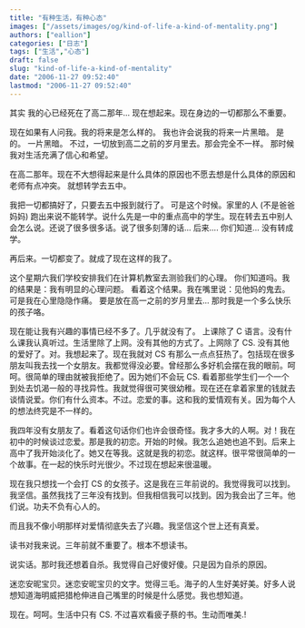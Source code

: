 ```yaml
---
title: "有种生活，有种心态"
images: ["/assets/images/og/kind-of-life-a-kind-of-mentality.png"]
authors: ["eallion"]
categories: ["日志"]
tags: ["生活","心态"]
draft: false
slug: "kind-of-life-a-kind-of-mentality"
date: "2006-11-27 09:52:40"
lastmod: "2006-11-27 09:52:40"
---
```


其实
我的心已经死在了高二那年...
现在想起来。现在身边的一切都那么不重要。

现在如果有人问我。我的将来是怎么样的。
我也许会说我的将来一片黑暗。
是的。
一片黑暗。
不过，一切放到高二之前的岁月里去。那会完全不一样。
那时候我对生活充满了信心和希望。

在高二那年。现在不大想得起来是什么具体的原因也不愿去想是什么具体的原因和老师有点冲突。
就想转学去五中。

我把一切都搞好了，只要去五中报到就行了。
可是这个时候。家里的人 (不是爸爸妈妈) 跑出来说不能转学。说什么先是一中的重点高中的学生。现在转去五中别人会怎么说。还说了很多很多话。说了很多刻薄的话...
后来....
你们知道... 没有转成学。

再后来。一切都变了。就成了现在这样的我了。

这个星期六我们学校安排我们在计算机教室去测验我们的心理。
你们知道吗。我的结果是：我有明显的心理问题。
看着这个结果。我在嘴里说：见他妈的鬼去。
可是我在心里隐隐作痛。
要是放在高一之前的岁月里去... 那时我是一个多么快乐的孩子咯。

现在能让我有兴趣的事情已经不多了。几乎就没有了。
上课除了 C 语言。没有什么课我认真听过。生活里除了上网。没有其他的方式了。上网除了 CS. 没有其他的爱好了。对。我想起来了。现在我就对 CS 有那么一点点狂热了。包括现在很多朋友叫我去找一个女朋友。我都觉得没必要。曾经那么多好机会摆在我的眼前。呵呵。很简单的理由就被我拒绝了。因为她们不会玩 CS. 看着那些学生们一个一个到处去饥渴一般的寻找异性。我就觉得很可笑很幼稚。现在还在拿着家里的钱就去谈情说爱。你们有什么资本。不过。恋爱的事。这和我的爱情观有关。因为每个人的想法终究是不一样的。

我四年没有女朋友了。看着这句话你们也许会很奇怪。我才多大的人啊。对！我在初中的时候谈过恋爱。那是我的初恋。开始的时候。我怎么追她也追不到。后来上高中了我开始淡化了。她又在等我。这就是我的初恋。就这样。很平常很简单的一个故事。在一起的快乐时光很少。不过现在想起来很温暖。

现在我只想找一个会打 CS 的女孩子。这是我在三年前说的。我觉得我可以找到。我坚信。虽然我找了三年没有找到。但我相信我可以找到。因为我会出了三年。他们说。功夫不负有心人的。

而且我不像小明那样对爱情彻底失去了兴趣。我坚信这个世上还有真爱。

读书对我来说。三年前就不重要了。根本不想读书。

说实话。那时我还想着自杀。我觉得自己好傻好傻。只是因为自杀的原因。

迷恋安昵宝贝。迷恋安昵宝贝的文字。觉得三毛。海子的人生好美好美。好多人说想知道海明威把猎枪伸进自己嘴里的时候是什么感觉。我也想知道。

现在。呵呵。生活中只有 CS. 不过喜欢看疲子蔡的书。生动而唯美.!
